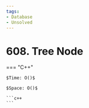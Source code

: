 ```yaml
---
tags:
- Database
- Unsolved
---
```



# 608. Tree Node

=== "C++"

    $Time: O()$

    $Space: O()$

    ```c++
    ```